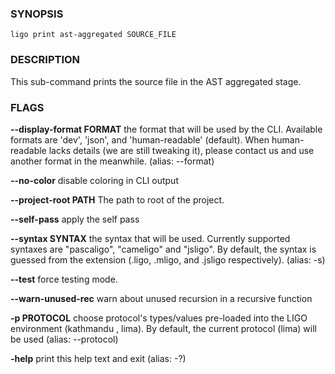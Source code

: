 
### SYNOPSIS
```
ligo print ast-aggregated SOURCE_FILE
```

### DESCRIPTION
This sub-command prints the source file in the AST aggregated stage.

### FLAGS
**--display-format FORMAT**
the format that will be used by the CLI. Available formats are 'dev', 'json', and 'human-readable' (default). When human-readable lacks details (we are still tweaking it), please contact us and use another format in the meanwhile. (alias: --format)

**--no-color**
disable coloring in CLI output

**--project-root PATH**
The path to root of the project.

**--self-pass**
apply the self pass

**--syntax SYNTAX**
the syntax that will be used. Currently supported syntaxes are "pascaligo", "cameligo" and "jsligo". By default, the syntax is guessed from the extension (.ligo, .mligo, and .jsligo respectively). (alias: -s)

**--test**
force testing mode.

**--warn-unused-rec**
warn about unused recursion in a recursive function

**-p PROTOCOL**
choose protocol's types/values pre-loaded into the LIGO environment (kathmandu , lima). By default, the current protocol (lima) will be used (alias: --protocol)

**-help**
print this help text and exit (alias: -?)


